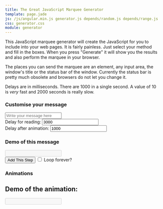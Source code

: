 ```yaml
---
title: The Great JavaScript Marquee Generator
template: page.jade
js: /js/angular.min.js generator.js depends/random.js depends/range.js depends/repeat.js hide/backspace.js hide/explode.js hide/fly-off.js hide/none.js hide/slide-left.js hide/slide-right.js show/cryptography.js show/implode.js show/none.js show/slam.js show/slide-left.js show/slide-right.js show/typing.js
css: generator.css
module: generator
---
```


This JavaScript marquee generator will create the JavaScript for you to include into your web pages.  It is fairly painless.  Just select your method and fill in the boxes.  When you press "Generate" it will show you the results and also perform the marquee in your browser.

The places you can send the marquee are an element, any input area, the window's title or the status bar of the window.  Currently the status bar is pretty much obsolete and browsers do not let you change it.

Delays are in milliseconds.  There are 1000 in a single second.  A value of 10 is *very* fast and 2000 seconds is really slow.

<div generator class="generator">
	<h3>
		Customise your message
	</h3>
	<div>
		<input type="text" ng-model="message" placeholder="Write your message here" class="long" />
	</div>
	<div generator-method="showMethodList" callback="setShowMethod(method)" label="'Method for showing:'"></div>
	<div>
		Delay for reading:
		<input type="text" ng-model="readDelay" value="3000" class="short" />
	</div>
	<div generator-method="hideMethodList" callback="setHideMethod(method)" label="'Method for hiding:'"></div>
	<div>
		Delay after animation:
		<input type="text" ng-model="betweenDelay" value="1000" class="short" />
	</div>
	<div>
		<h3>
			Demo of this message
		</h3>
		<input type="text" disabled="disabled" class="long" generator-demo="preview" />
	</div>
	<div>
		<button ng-click="addConfig">Add This Step</button>
		<label>
			<input type="checkbox" ng-mode="repeat" />
			Loop forever?
		</label>
	</div>
	<div ng-show="animationList.length">
		<h3>
			Animations
		</h3>
		<div ng-repeat="animation in animationList">
		</div>
		<div>
			<h2>
				Demo of the animation:
			</h2>
			<input type="text" disabled="disabled" class="long" generator-demo="animationList" />
		</div>
	</div>
</div>
<script type="text/ng-template" id="method">
	<select ng-model="method" ng-options="methodObj.title for (key, methodObj) in methodList">
		<option value="" ng-bind="label"></option>
	</select>
	<div ng-show="method" class="methodDetail">
		<div ng-bind="method.description" class="description"></div>
		<div class="variables" ng-show="method.variables">
			<div class="variable" ng-repeat="variable in method.variables">
				<span ng-bind="variable.name"></span>:
				<input type="text" ng-model="variable.currentValue" class="short" />
				<span ng-bind="variable.description" class="description"></span>
			</div>
		</div>
	</div>
</script>
